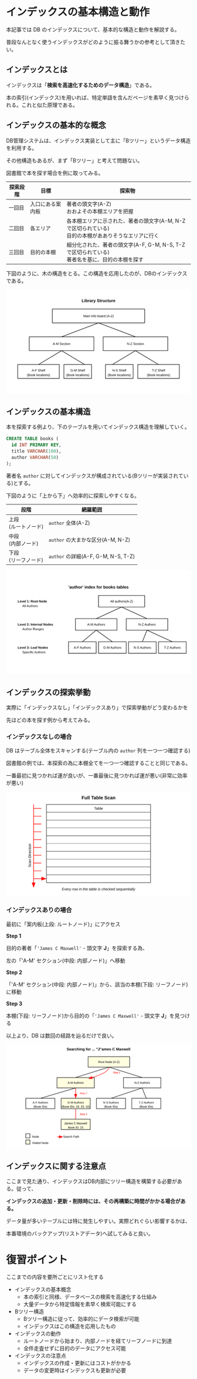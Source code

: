 # インデックスの基本構造と動作

本記事では DB のインデックスについて、基本的な構造と動作を解説する。

普段なんとなく使うインデックスがどのように振る舞うかの参考として頂きたい。

## インデックスとは

インデックスは「**検索を高速化するためのデータ構造**」である。

本の索引(インデックス)を用いれば、特定単語を含んだページを素早く見つけられる。これと似た原理である。

## インデックスの基本的な概念

DB管理システムは、インデックス実装として主に「Bツリー」というデータ構造を利用する。

その他構造もあるが、まず「Bツリー」と考えて問題ない。

図書館で本を探す場合を例に取ってみる。

| 探索段階 | 目標                   | 探索物                                                                                              |
| -------- | ---------------------- | --------------------------------------------------------------------------------------------------- |
| 一回目   | 入口にある案内板 | 著者の頭文字(A-Z)<br />おおよその本棚エリアを把握                                                   |
| 二回目   | 各エリア | 各本棚エリアに示された、著者の頭文字(A-M, N-Z で区切られている)<br />目的の本棚があありそうなエリアに行く
| 三回目   | 目的の本棚 | 細分化された、著者の頭文字(A-F, G-M, N-S, T-Z で区切られている)<br />著者名を基に、目的の本棚を探す |

下図のように、木の構造をとる。この構造を応用したのが、DBのインデックスである。

![btree_library](./res/btree_library.svg)

## インデックスの基本構造

本を探索する例より、下のテーブルを用いてインデックス構造を理解していく。

```sql
CREATE TABLE books (
  id INT PRIMARY KEY,
  title VARCHAR(100),
  author VARCHAR(50)
);
```

著者名 `author` に対してインデックスが構成されている(Bツリーが実装されている)とする。

下図のように「上から下」へ効率的に探索しやすくなる。


| 段階                     | 網羅範囲                                                                           |
| ------------------------ | ---------------------------------------------------------------------------------- |
| 上段<br />(ルートノード) | `author` 全体(A-Z)                                                                 |
| 中段<br />(内部ノード)   | `author` の大まかな区分(A-M, N-Z)                                            |
| 下段<br />(リーフノード) | `author` の詳細(A-F, G-M, N-S, T-Z) |

![btree_db_books](./res/btree_db_books.svg)

## インデックスの探索挙動

実際に「インデックスなし」「インデックスあり」で探索挙動がどう変わるかを

先ほどの本を探す例から考えてみる。

### インデックスなしの場合

DB はテーブル全体をスキャンする(テーブル内の `author` 列を一つ一つ確認する)

図書館の例では、本探索の為に本棚全てを一つ一つ確認することと同じである。

一番最初に見つかれば運が良いが、一番最後に見つかれば運が悪い(非常に効率が悪い)

![full_table_scan](./res/full_table_scan.svg)

### インデックスありの場合

最初に「案内板(上段: ルートノード)」にアクセス

**Step 1**

目的の著者「`'James C Maxwell'` - 頭文字 **J**」を探索する為、

左の「'A-M' セクション(中段: 内部ノード)」へ移動

**Step 2**

「'A-M' セクション(中段: 内部ノード)」から、該当の本棚(下段: リーフノード)に移動

**Step 3**

本棚(下段: リーフノード)から目的の「`'James C Maxwell'` - 頭文字 **J**」を見つける

以上より、DB は数回の経路を辿るだけで良い。

![btree_search_book](./res/btree_search_book.svg)

## インデックスに関する注意点

ここまで見た通り、インデックスはDB内部にツリー構造を構築する必要がある。従って、

**インデックスの追加・更新・削除時には、その再構築に時間がかかる場合がある。**

データ量が多いテーブルには特に発生しやすい。実際どれぐらい影響するかは、

本番環境のバックアップ(リストアデータ)へ試してみると良い。

# 復習ポイント

ここまでの内容を要所ごとにリスト化する

* インデックスの基本概念
  * 本の索引と同様、データベースの検索を高速化する仕組み
  * 大量データから特定情報を素早く検索可能にする
* Bツリー構造
  * Bツリー構造に従って、効率的にデータ検索が可能
  * インデックスはこの構造を応用したもの
* インデックスの動作
  * ルートノードから始まり、内部ノードを経てリーフノードに到達
  * 全件走査せずに目的のデータにアクセス可能
* インデックスの注意点
  * インデックスの作成・更新にはコストがかかる
  * データの変更時はインデックスも更新が必要
